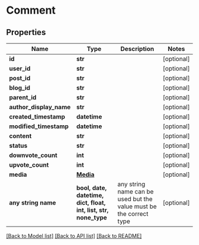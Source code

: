 # Comment


## Properties
Name | Type | Description | Notes
------------ | ------------- | ------------- | -------------
**id** | **str** |  | [optional] 
**user_id** | **str** |  | [optional] 
**post_id** | **str** |  | [optional] 
**blog_id** | **str** |  | [optional] 
**parent_id** | **str** |  | [optional] 
**author_display_name** | **str** |  | [optional] 
**created_timestamp** | **datetime** |  | [optional] 
**modified_timestamp** | **datetime** |  | [optional] 
**content** | **str** |  | [optional] 
**status** | **str** |  | [optional] 
**downvote_count** | **int** |  | [optional] 
**upvote_count** | **int** |  | [optional] 
**media** | [**Media**](Media.md) |  | [optional] 
**any string name** | **bool, date, datetime, dict, float, int, list, str, none_type** | any string name can be used but the value must be the correct type | [optional]

[[Back to Model list]](../README.md#documentation-for-models) [[Back to API list]](../README.md#documentation-for-api-endpoints) [[Back to README]](../README.md)


